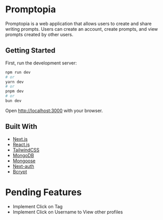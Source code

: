 # Promptopia

Promptopia is a web application that allows users to create and share writing prompts. Users can create an account, create prompts, and view prompts created by other users.

## Getting Started

First, run the development server:

```bash
npm run dev
# or
yarn dev
# or
pnpm dev
# or
bun dev
```

Open [http://localhost:3000](http://localhost:3000) with your browser.

## Built With

-   [Next.js](https://nextjs.org/)
-   [React.js](https://react.dev/)
-   [TailwindCSS](https://tailwindcss.com/)
-   [MongoDB](https://www.mongodb.com/)
-   [Mongoose](https://mongoosejs.com/)
-   [Next-auth](https://next-auth.js.org/)
-   [Bcrypt](https://www.npmjs.com/package/bcrypt)

# Pending Features

-   Implement Click on Tag
-   Implement Click on Username to View other profiles
